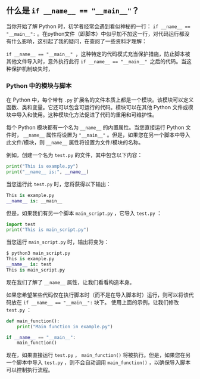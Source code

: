 

## 什么是 `if __name__ == "__main__"`？

当你开始了解 Python 时，初学者经常会遇到看似神秘的一行： `if __name__ == "__main__":` 。在python文件（即脚本）中似乎加不加这一行，对代码运行都没有什么影响，这引起了我的疑问，在查阅了一些资料才理解：

 `if __name__ == "__main__" `，这种特定的代码模式充当保护措施，防止脚本被其他文件导入时，意外执行此行 `if __name__ == "__main__" `之后的代码。当这种保护机制缺失时，

### Python 中的模块与脚本

在 Python 中，每个带有 `.py` 扩展名的文件本质上都是一个模块。该模块可以定义函数、类和变量。它还可以包含可运行的代码。模块可以在其他 Python 文件或模块中导入和使用。这种模块化方法促进了代码的重用和可维护性。

每个 Python 模块都有一个名为 `__name__` 的内置属性。当您直接运行 Python 文件时， `__name__` 属性将设置为 `"__main__"` 。但是，如果您在另一个脚本中导入此文件/模块，则 `__name__` 属性将设置为文件/模块的名称。

例如，创建一个名为 `test.py` 的文件，其中包含以下内容：

```python
print("This is example.py")
print("__name__ is:", __name__)
```

当您运行此 `test.py` 时，您将获得以下输出：

```python
This is example.py
__name__ is: __main__
```

但是，如果我们有另一个脚本 `main_script.py` ，它导入 `test.py` ：

```python
import test
print("This is main_script.py")
```

当您运行 `main_script.py` 时，输出将变为：

```python
$ python3 main_script.py
This is example.py
__name__ is: test
This is main_script.py
```



现在我们了解了 `__name__` 属性，让我们看看构造本身。

如果您希望某些代码仅在执行脚本时（而不是在导入脚本时）运行，则可以将该代码放在 `if __name__ == "__main__":` 块下。
使用上面的示例，让我们修改 `test.py` ：

```python
def main_function():
    print("Main function in example.py")

if __name__ == "__main__":
    main_function()
```

现在，如果直接运行 `test.py` ， `main_function()` 将被执行。但是，如果您在另一个脚本中导入 `test.py` ，则不会自动调用 `main_function()` ，以确保导入脚本可以控制执行流程。
